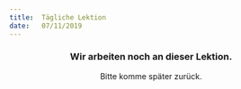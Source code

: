 ```yaml
---
title:  Tägliche Lektion
date:   07/11/2019
---
```


### <center>Wir arbeiten noch an dieser Lektion.</center>
<center>Bitte komme später zurück.</center>